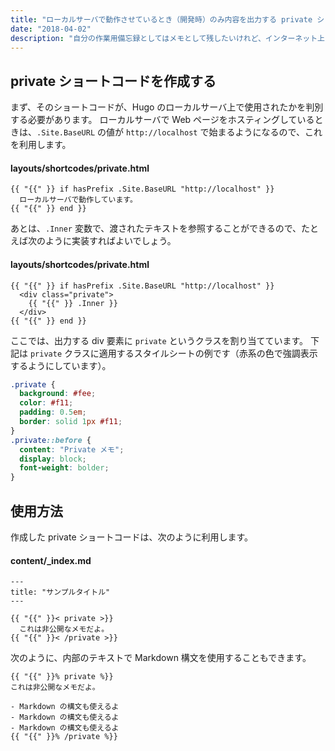 ```yaml
---
title: "ローカルサーバで動作させているとき（開発時）のみ内容を出力する private ショートコードを作成する"
date: "2018-04-02"
description: "自分の作業用備忘録としてはメモとして残したいけれど、インターネット上には公開したくない内容に関しては、Hugo をローカルサーバとして動作させているときだけ出力するようなショートコードを作成しておくと便利です。"
---
```


private ショートコードを作成する
----

まず、そのショートコードが、Hugo のローカルサーバ上で使用されたかを判別する必要があります。
ローカルサーバで Web ページをホスティングしているときは、`.Site.BaseURL` の値が `http://localhost` で始まるようになるので、これを利用します。

#### layouts/shortcodes/private.html

~~~
{{ "{{" }} if hasPrefix .Site.BaseURL "http://localhost" }}
  ローカルサーバで動作しています。
{{ "{{" }} end }}
~~~

あとは、`.Inner` 変数で、渡されたテキストを参照することができるので、たとえば次のように実装すればよいでしょう。

#### layouts/shortcodes/private.html

~~~
{{ "{{" }} if hasPrefix .Site.BaseURL "http://localhost" }}
  <div class="private">
    {{ "{{" }} .Inner }}
  </div>
{{ "{{" }} end }}
~~~

ここでは、出力する div 要素に `private` というクラスを割り当てています。
下記は `private` クラスに適用するスタイルシートの例です（赤系の色で強調表示するようにしています）。

~~~ css
.private {
  background: #fee;
  color: #f11;
  padding: 0.5em;
  border: solid 1px #f11;
}
.private::before {
  content: "Private メモ";
  display: block;
  font-weight: bolder;
}
~~~


使用方法
----
作成した private ショートコードは、次のように利用します。

#### content/_index.md

~~~
---
title: "サンプルタイトル"
---

{{ "{{" }}< private >}}
  これは非公開なメモだよ。
{{ "{{" }}< /private >}}
~~~

次のように、内部のテキストで Markdown 構文を使用することもできます。

~~~
{{ "{{" }}% private %}}
これは非公開なメモだよ。

- Markdown の構文も使えるよ
- Markdown の構文も使えるよ
- Markdown の構文も使えるよ
{{ "{{" }}% /private %}}
~~~

